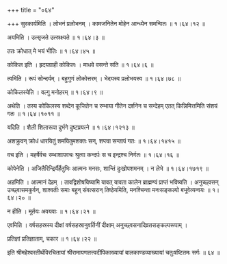 +++
title = "०६४"

+++
सुरकार्यमिति । लोभनं प्रलोभनम् । कामजनितेन मोहेन आन्ध्येन समन्वितः  ॥  १।६४।१२ ॥   

  

अयमिति । उत्सृजते उत्स्रक्ष्यते  ॥  १।६४।३ ॥   

  

ततः क्रोधात् मे भयं भीतिः  ॥  १।६४।४५ ॥   

  

कोकिल इति । हृदयग्राही कोकिलः । माधवे वसन्ते सति  ॥  १।६४।६ ॥   

  

त्वमिति । रूपं सोन्दर्यम् । बहुगुणं लोकोत्तरम् । भेदयस्व प्रलोभयस्व  ॥  १।६४।७८ ॥   

  

कोकिलस्येति । वल्गु मनोहरम्  ॥  १।६४।९ ॥   

  

अथेति । तस्य कोकिलस्य शब्देन कूजितेन च रम्भाया गीतेन दर्शनेन च सन्देहम् एतत् किन्निमित्तमिति संशयं गतः  ॥  १।६४।१०११ ॥   

  

यदिति । शैली शिलारूपा दुर्भगे दुष्टप्रयत्ने  ॥  १।६४।१२१३ ॥   

  

अशक्रुवन् क्रोधं धारयितुं शमयितुमशक्तः सन्, शप्त्वा सन्तापं गतः  ॥  १।६४।१४१५ ॥   

  

वच इति । महर्षेर्वचः रम्भाशापवचः श्रुत्वा कन्दर्पः स च इन्द्रश्च निर्गतः  ॥  १।६४।१६ ॥   

  

कोपेनेति । अजितैरिन्द्रिर्यैर्हेतुभिः आत्मनः मनसः, शान्तिं दुःखोपशमनम् । न लेभे  ॥  १।६४।१७१९ ॥   

  

अहमिति । आत्मानं देहम् । तावद्विशोषयिष्यामि यावत् यावता कालेन ब्राह्मण्यं प्राप्तं भविष्यति । अनुच्छ्वसन् उच्छ्वासमकुर्वन्, शाश्वतीः समाः बहून् संवत्सरान् तिष्ठेयमिति, मनश्चिन्ता मनःसङ्कल्पो बभूवेत्यन्वयः  ॥  १।६४।२० ॥   

  

न हीति । मूर्तयः अवयवाः  ॥  १।६४।२१ ॥   

  

एवमिति । वर्षसहस्रस्य दीक्षां वर्षसहस्रानुवर्तिनीं दीक्षाम् अनुच्छ्वसनादिव्रतसङ्कल्परूपाम् ।  

प्रतिज्ञां प्रतिज्ञाताम्, चकार  ॥  १।६४।२२ ॥   

  

इति श्रीमहेश्वरतीर्थविरचितायां श्रीरामायणतत्त्वदीपिकाख्यायां बालकाण्डव्याख्यायां चतुःषष्टितमः सर्गः  ॥  ६४  ॥   

  

